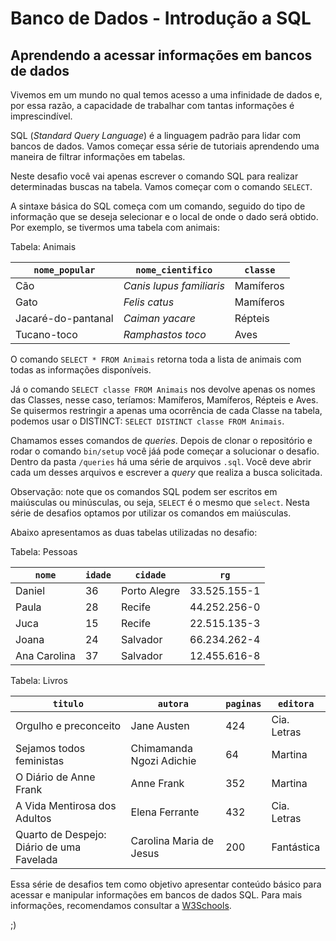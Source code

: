 # Banco de Dados - Introdução a SQL
## Aprendendo a acessar informações em bancos de dados

Vivemos em um mundo no qual temos acesso a uma infinidade de dados e, por
essa razão, a capacidade de trabalhar com tantas informações é imprescindível.

SQL (*Standard Query Language*) é a linguagem padrão para lidar com
bancos de dados. Vamos começar essa série de tutoriais aprendendo uma maneira de
filtrar informações em tabelas.

Neste desafio você vai apenas escrever o comando SQL para realizar determinadas
buscas na tabela. Vamos começar com o comando `SELECT`.

A sintaxe básica do SQL começa com um comando, seguido do tipo de informação que
se deseja selecionar e o local de onde o dado será obtido. Por exemplo, se
tivermos uma tabela com animais:

Tabela: Animais

| `nome_popular`     | `nome_cientifico`       | `classe`  |
|--------------------|-------------------------|-----------|
| Cão                |*Canis lupus familiaris* | Mamíferos |
| Gato               |*Felis catus*            | Mamíferos |
| Jacaré-do-pantanal |*Caiman yacare*          | Répteis   |
| Tucano-toco        |*Ramphastos toco*        | Aves      |

O comando `SELECT * FROM Animais` retorna toda a lista de animais com todas as
informações disponíveis.

Já o comando `SELECT classe FROM Animais` nos devolve apenas os nomes das
Classes, nesse caso, teríamos: Mamíferos, Mamíferos, Répteis e Aves. Se
quisermos restringir a apenas uma ocorrência de cada Classe na tabela, podemos
usar o DISTINCT: `SELECT DISTINCT classe FROM Animais`.

Chamamos esses comandos de *queries*. Depois de clonar o repositório e rodar o
comando `bin/setup` você jáá pode começar a solucionar o desafio. Dentro
da pasta `/queries` há uma série de arquivos `.sql`. Você deve
abrir cada um desses arquivos e escrever a *query* que realiza a busca
solicitada.

Observação: note que os comandos SQL podem ser escritos em maiúsculas ou minúsculas, ou seja,
`SELECT` é o mesmo que `select`. Nesta série de desafios optamos por utilizar os comandos
em maiúsculas.

Abaixo apresentamos as duas tabelas utilizadas no desafio:

Tabela: Pessoas

| `nome`       | `idade`| `cidade`      | `rg`          |
|--------------|--------|---------------|---------------|
| Daniel       | 36     | Porto Alegre  | 33.525.155-1  |
| Paula        | 28     | Recife        | 44.252.256-0  |
| Juca         | 15     | Recife        | 22.515.135-3  |
| Joana        | 24     | Salvador      | 66.234.262-4  |
| Ana Carolina | 37     | Salvador      | 12.455.616-8  |

Tabela: Livros

| `titulo`                                  | `autora`                 |`paginas`| `editora`      |
|-------------------------------------------|--------------------------|---------|----------------|
| Orgulho e preconceito                     | Jane Austen              | 424     | Cia. Letras    |
| Sejamos todos feministas                  | Chimamanda Ngozi Adichie | 64      | Martina        |
| O Diário de Anne Frank                    | Anne Frank               | 352     | Martina        |
| A Vida Mentirosa dos Adultos              | Elena Ferrante           | 432     | Cia. Letras    |
| Quarto de Despejo: Diário de uma Favelada | Carolina Maria de Jesus  | 200     | Fantástica     |

Essa série de desafios tem como objetivo apresentar conteúdo básico para acessar
e manipular informações em bancos de dados SQL. Para mais informações, recomendamos consultar a
[W3Schools](https://www.w3schools.com).

 ;)
